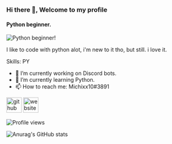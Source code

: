 ### Hi there 👋, Welcome to my profile
#### Python beginner.
![Python beginner!](https://raw.githubusercontent.com/sagar-viradiya/sagar-viradiya/master/resources/banner.png)

I like to code with python alot, i'm new to it tho, but still. i love it.

Skills: PY

- 🔭 I’m currently working on Discord bots. 
- 🌱 I’m currently learning Python. 
- 📫 How to reach me: Michixx10#3891 


[<img src='https://cdn.jsdelivr.net/npm/simple-icons@3.0.1/icons/github.svg' alt='github' height='40'>](https://github.com/Michixx10)  [<img src='https://cdn.jsdelivr.net/npm/simple-icons@3.0.1/icons/icloud.svg' alt='website' height='40'>](https://pfranncis.ga/)  

![Profile views](https://gpvc.arturio.dev/Michixx10)  


![Anurag's GitHub stats](https://github-readme-stats.vercel.app/api?username=Michixx10&show_icons=true&theme=synthwave)
